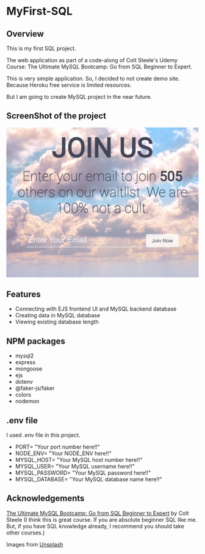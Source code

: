 # MyFirst-SQL

## Overview

This is my first SQL project.

The web application as part of a code-along of Colt Steele's Udemy Course: The Ultimate MySQL Bootcamp: Go from SQL Beginner to Expert. 

This is very simple application. So, I decided to not create demo site. Because Heroku free service is limited resources.

But I am going to create MySQL project in the near future.

## ScreenShot of the project
<img src="/image/desktop.png"/>

## Features

- Connecting with EJS frontend UI and MySQL backend database
- Creating data in MySQL database
- Viewing existing database length

## NPM packages

- mysql2
- express
- mongoose
- ejs
- dotenv
- @faker-js/faker
- colors
- nodemon

## .env file

I used .env file in this project.

- PORT= "Your port number here!!"
- NODE_ENV= "Your NODE_ENV here!!"
- MYSQL_HOST= "Your MySQL host number here!!"
- MYSQL_USER= "Your MySQL username here!!"
- MYSQL_PASSWORD= "Your MySQL password here!!"
- MYSQL_DATABASE= "Your MySQL database name here!!"
 
## Acknowledgements

[The Ultimate MySQL Bootcamp: Go from SQL Beginner to Expert]([https://www.udemy.com/course/the-web-developer-bootcamp/](https://www.udemy.com/course/the-ultimate-mysql-bootcamp-go-from-sql-beginner-to-expert/)) by Colt Steele
(I think this is great course. If you are absolute beginner SQL like me. But, if you have SQL knowledge already, I recommend you should take other courses.)

Images from [Unsplash](https://unsplash.com/)
